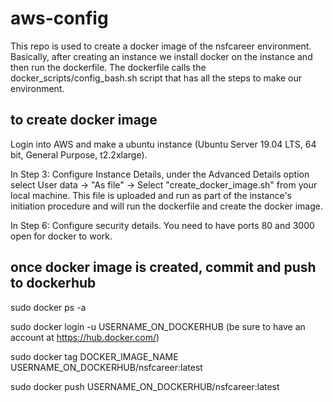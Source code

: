 # aws-config
This repo is used to create a docker image of the nsfcareer environment. Basically, after creating an instance we install docker on the instance and then run the dockerfile. The dockerfile calls the docker_scripts/config_bash.sh script that has all the steps to make our environment.

 ## to create docker image
Login into AWS and make a ubuntu instance (Ubuntu Server 19.04 LTS, 64 bit, General Purpose, t2.2xlarge).


In Step 3: Configure Instance Details, under the Advanced Details option select User data -> "As file" -> Select "create_docker_image.sh" from your local machine.  This file is uploaded and run as part of the instance's initiation procedure and will run the dockerfile and create the docker image.


In Step 6: Configure security details. You need to have ports 80 and 3000 open for docker to work.

## once docker image is created, commit and push to dockerhub
 sudo docker ps -a

 sudo docker login -u USERNAME_ON_DOCKERHUB (be sure to have an account at https://hub.docker.com/)

 sudo docker tag       DOCKER_IMAGE_NAME      USERNAME_ON_DOCKERHUB/nsfcareer:latest

 sudo docker push USERNAME_ON_DOCKERHUB/nsfcareer:latest
